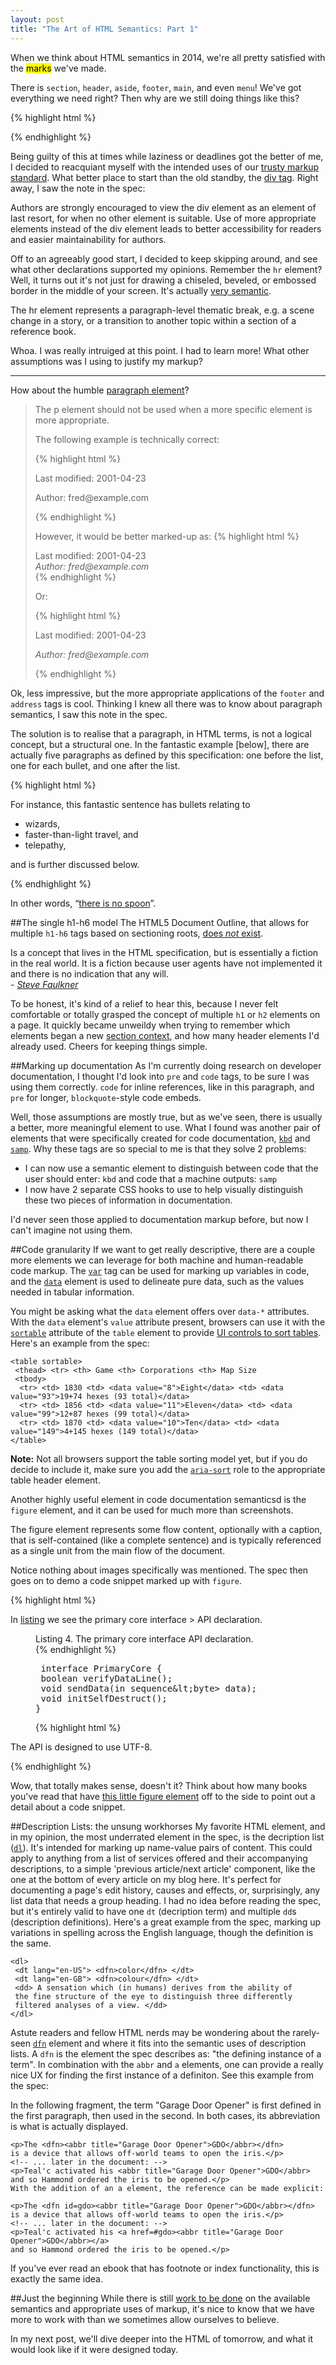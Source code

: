 ```yaml
---
layout: post
title: "The Art of HTML Semantics: Part 1"
---
```


When we think about HTML semantics in <time datetime="{{page.date}}" title="{{page.date}}">2014</time>, we're all pretty satisfied with the <mark>marks</mark> we've made.

There is `section`, `header`, `aside`, `footer`, `main`, and even `menu`! We've got everything we need right? Then why are we still doing things like this?

{% highlight html %}
<body class="article">
<div class="content">
{% endhighlight %}

Being guilty of this at times while laziness or deadlines got the better of me, I decided to reacquiant myself with the intended uses of our [trusty markup standard](https://developer.mozilla.org/en-US/docs/Web/HTML). What better place to start than the old standby, the [div tag](http://www.w3.org/html/wg/drafts/html/master/grouping-content.html#the-div-element). Right away, I saw the note in the spec:

>
Authors are strongly encouraged to view the div element as an element of last resort, for when no other element is suitable. Use of more appropriate elements instead of the div element leads to better accessibility for readers and easier maintainability for authors.
>

Off to an agreeably good start, I decided to keep skipping around, and see what other declarations supported my opinions. Remember the `hr` element? Well, it turns out it's not just for drawing a chiseled, beveled, or embossed border in the middle of your screen. It's actually [very semantic](http://www.w3.org/html/wg/drafts/html/master/grouping-content.html#the-hr-element). 

>
The hr element represents a paragraph-level thematic break, e.g. a scene change in a story, or a transition to another topic within a section of a reference book.
>

Whoa. I was really intruiged at this point. I had to learn more! What other assumptions was I using to justify my markup? 
<hr/>

How about the humble [paragraph element](http://www.w3.org/html/wg/drafts/html/master/grouping-content.html#the-p-element)? 

<blockquote>
The p element should not be used when a more specific element is more appropriate.

The following example is technically correct:

{% highlight html %}
<section>
 <p>Last modified: 2001-04-23</p>
 <p>Author: fred@example.com</p>
</section>
{% endhighlight %}

However, it would be better marked-up as:
{% highlight html %}
<section>
 <footer>Last modified: 2001-04-23</footer>
 <address>Author: fred@example.com</address>
</section>
{% endhighlight %}

Or:

{% highlight html %}
<section>
 <footer>
  <p>Last modified: 2001-04-23</p>
  <address>Author: fred@example.com</address>
 </footer>
</section>

{% endhighlight %}
</blockquote>

Ok, less impressive, but the more appropriate applications of the `footer` and `address` tags is cool. Thinking I knew all there was to know about paragraph semantics, I saw this note in the spec.

>
The solution is to realise that a paragraph, in HTML terms, is not a logical concept, but a structural one. In the fantastic example [below], there are actually five paragraphs as defined by this specification: one before the list, one for each bullet, and one after the list.

{% highlight html %}
<p>For instance, this fantastic sentence has bullets relating to</p>
<ul><li>wizards,
 <li>faster-than-light travel, and
 <li>telepathy,</ul>
<p>and is further discussed below.</p>
{% endhighlight %}

In other words, “[there is no spoon](http://www.youtube.com/watch?v=XO0pcWxcROI)”. 

##The single h1-h6 model
The HTML5 Document Outline, that allows for multiple `h1-h6` tags based on sectioning roots, [does *not* exist](http://blog.paciellogroup.com/2013/10/html5-document-outline/). 

>
Is a concept that lives in the HTML specification, but is essentially a fiction in the real world. It is a fiction because user agents have not implemented it and there is no indication that any will.  
<cite>- [Steve Faulkner](twitter.com/stevefaulkner)</cite>
>

To be honest, it's kind of a relief to hear this, because I never felt comfortable or totally grasped the concept of multiple `h1` or `h2` elements on a page. It quickly became unweildy when trying to remember which elements began a new [section context](http://www.w3.org/TR/html5/sections.html#outlines), and how many header elements I'd already used. Cheers for keeping things simple. 

##Marking up documentation
As I'm currently doing research on developer documentation, I thought I'd look into `pre` and `code` tags, to be sure I was using them correctly. `code` for inline references, like in this paragraph, and `pre` for longer, `blockquote`-style code embeds. 

Well, those assumptions are mostly true, but as we've seen, there is usually a better, more meaningful element to use. What I found was another pair of elements that were specifically created for code documentation, [`kbd`](http://www.w3.org/html/wg/drafts/html/master/text-level-semantics.html#the-kbd-element) and [`samp`](http://www.w3.org/html/wg/drafts/html/master/text-level-semantics.html#the-samp-element). Why these tags are so special to me is that they solve 2 problems: 

+ I can now use a semantic element to distinguish between code that the user should enter: `kbd` and code that a machine outputs: `samp`
+ I now have 2 separate CSS hooks to use to help visually distinguish these two pieces of information in documentation.

I'd never seen those applied to documentation markup before, but now I can't imagine not using them. 

##Code granularity
If we want to get really descriptive, there are a couple more elements we can leverage for both machine and human-readable code markup.
The [`var`](http://www.w3.org/html/wg/drafts/html/master/text-level-semantics.html#the-var-element) tag can be used for marking up variables in code, and the [`data`](http://www.w3.org/html/wg/drafts/html/master/text-level-semantics.html#the-data-element) element is used to delineate pure data, such as the values needed in tabular information. 

You might be asking what the `data` element offers over `data-*` attributes. With the `data` element's `value`  attribute present, browsers can use it with the [`sortable`](http://www.w3.org/html/wg/drafts/html/master/tabular-data.html#attr-table-sortable) attribute of the `table` element to provide [UI controls to sort tables](http://www.w3.org/html/wg/drafts/html/master/tabular-data.html#table-sorting-model). Here's an example from the spec:

```
<table sortable>
 <thead> <tr> <th> Game <th> Corporations <th> Map Size
 <tbody>
  <tr> <td> 1830 <td> <data value="8">Eight</data> <td> <data value="93">19+74 hexes (93 total)</data>
  <tr> <td> 1856 <td> <data value="11">Eleven</data> <td> <data value="99">12+87 hexes (99 total)</data>
  <tr> <td> 1870 <td> <data value="10">Ten</data> <td> <data value="149">4+145 hexes (149 total)</data>
</table>
```

**Note:** Not all browsers support the table sorting model yet, but if you do decide to include it, make sure you add the [`aria-sort`](http://www.w3.org/TR/wai-aria/states_and_properties#aria-sort) role to the appropriate table header element. 

Another highly useful element in code documentation semanticsd is the `figure` element, and it can be used for much more than screenshots. 

>
The figure element represents some flow content, optionally with a caption, that is self-contained (like a complete sentence) and is typically referenced as a single unit from the main flow of the document.
>

Notice nothing about images specifically was mentioned. The spec then goes on to demo a code snippet marked up with `figure`. 

{% highlight html %}
<p>In <a href="#l4">listing</a> we see the primary core interface
> API declaration.</p>
<figure id="l4">
 <figcaption>Listing 4. The primary core interface API declaration.</figcaption>
{% endhighlight %}

<pre>
 interface PrimaryCore {
 boolean verifyDataLine();
 void sendData(in sequence&amp;lt;byte> data);
 void initSelfDestruct();
}
</pre>

{% highlight html %}
</figure>
<p>The API is designed to use UTF-8.</p>
{% endhighlight %}

Wow, that totally makes sense, doesn't it? Think about how many books you've read that have [this little figure element](http://www.codinghorror.com/blog/2007/12/on-the-meaning-of-coding-horror.html) off to the side to point out a detail about a code snippet. 

##Description Lists: the unsung workhorses
My favorite HTML element, and in my opinion, the most underrated element in the spec, is the decription list ([`dl`](http://www.w3.org/TR/html5/grouping-content.html#the-dl-element)). It's intended for marking up name-value pairs of content. This could apply to anything from a list of services offered and their accompanying descriptions, to a simple 'previous article/next article' component, like the one at the bottom of every article on my blog here. It's perfect for documenting a page's edit history, causes and effects, or, surprisingly, any list data that needs a group heading. I had no idea before reading the spec, but it's entirely valid to have one `dt` (decription term) and multiple `dd`s (description definitions). Here's a great example from the spec, marking up variations in spelling across the English language, though the definition is the same. 

```
<dl>
 <dt lang="en-US"> <dfn>color</dfn> </dt>
 <dt lang="en-GB"> <dfn>colour</dfn> </dt>
 <dd> A sensation which (in humans) derives from the ability of
 the fine structure of the eye to distinguish three differently
 filtered analyses of a view. </dd>
</dl>
```

Astute readers and fellow HTML nerds may be wondering about the rarely-seen [`dfn`](http://www.w3.org/TR/html5/text-level-semantics.html#the-dfn-element)
element and where it fits into the semantic uses of description lists. A `dfn` is the element the spec describes as: "the defining instance of a term". In combination with the `abbr` and `a` elements, one can provide a really nice UX for finding the first instance of a definiton. See this example from the spec:

>
In the following fragment, the term "Garage Door Opener" is first defined in the first paragraph, then used in the second. In both cases, its abbreviation is what is actually displayed.
>

```
<p>The <dfn><abbr title="Garage Door Opener">GDO</abbr></dfn>
is a device that allows off-world teams to open the iris.</p>
<!-- ... later in the document: -->
<p>Teal'c activated his <abbr title="Garage Door Opener">GDO</abbr>
and so Hammond ordered the iris to be opened.</p>
With the addition of an a element, the reference can be made explicit:

<p>The <dfn id=gdo><abbr title="Garage Door Opener">GDO</abbr></dfn>
is a device that allows off-world teams to open the iris.</p>
<!-- ... later in the document: -->
<p>Teal'c activated his <a href=#gdo><abbr title="Garage Door Opener">GDO</abbr></a>
and so Hammond ordered the iris to be opened.</p>
```

If you've ever read an ebook that has footnote or index functionality, this is exactly the same idea. 


##Just the beginning
While there is still [work to be done](http://alistapart.com/comments/battle-for-the-body-field#336421) on the available semantics and appropriate uses of markup, it's nice to know that we have more to work with than we sometimes allow ourselves to believe. 

In my next post, we'll dive deeper into the HTML of tomorrow, and what it would look like if it were designed today. 

